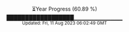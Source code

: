 <p align="center">
⏳Year Progress (60.89 %) <br>
██████████████████▁▁▁▁▁▁▁▁▁▁▁▁ <br>
<sub>Updated: Fri, 11 Aug 2023 06:02:49 GMT</sub>
</p>

